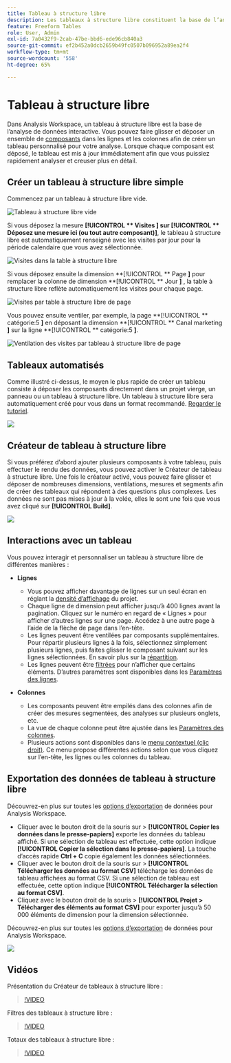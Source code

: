 ```yaml
---
title: Tableau à structure libre
description: Les tableaux à structure libre constituent la base de l’analyse des données dans Workspace.
feature: Freeform Tables
role: User, Admin
exl-id: 7a0432f9-2cab-47be-bbd6-ede96cb840a3
source-git-commit: ef2b452a0dcb2659b49fc0507b096952a89ea2f4
workflow-type: tm+mt
source-wordcount: '558'
ht-degree: 65%

---
```


# Tableau à structure libre

Dans Analysis Workspace, un tableau à structure libre est la base de l’analyse de données interactive. Vous pouvez faire glisser et déposer un ensemble de [composants](https://experienceleague.adobe.com/docs/analytics/analyze/analysis-workspace/components/analysis-workspace-components.html?lang=fr) dans les lignes et les colonnes afin de créer un tableau personnalisé pour votre analyse. Lorsque chaque composant est déposé, le tableau est mis à jour immédiatement afin que vous puissiez rapidement analyser et creuser plus en détail.

## Créer un tableau à structure libre simple

Commencez par un tableau à structure libre vide.

![Tableau à structure libre vide](assets/freeform-table-1.png)

Si vous déposez la mesure **[!UICONTROL ** Visites **]** sur **[!UICONTROL ** Déposez une mesure ici (ou tout autre composant)**]**, le tableau à structure libre est automatiquement renseigné avec les visites par jour pour la période calendaire que vous avez sélectionnée.

![Visites dans la table à structure libre](assets/freeform-table-2.png)

Si vous déposez ensuite la dimension **[!UICONTROL ** Page **]** pour remplacer la colonne de dimension **[!UICONTROL ** Jour **]** , la table à structure libre reflète automatiquement les visites pour chaque page.

![Visites par table à structure libre de page](assets/freeform-table-3.png)

Vous pouvez ensuite ventiler, par exemple, la page **[!UICONTROL ** catégorie:5 **]** en déposant la dimension **[!UICONTROL ** Canal marketing **]** sur la ligne **[!UICONTROL ** catégorie:5 **]**.

![Ventilation des visites par tableau à structure libre de page](assets/freeform-table-4.png)


## Tableaux automatisés

Comme illustré ci-dessus, le moyen le plus rapide de créer un tableau consiste à déposer les composants directement dans un projet vierge, un panneau ou un tableau à structure libre. Un tableau à structure libre sera automatiquement créé pour vous dans un format recommandé. [Regarder le tutoriel](https://experienceleague.adobe.com/docs/analytics-learn/tutorials/analysis-workspace/building-freeform-tables/auto-build-freeform-tables-in-analysis-workspace.html?lang=fr).

![](assets/automated-table.png)

## Créateur de tableau à structure libre

Si vous préférez d’abord ajouter plusieurs composants à votre tableau, puis effectuer le rendu des données, vous pouvez activer le Créateur de tableau à structure libre. Une fois le créateur activé, vous pouvez faire glisser et déposer de nombreuses dimensions, ventilations, mesures et segments afin de créer des tableaux qui répondent à des questions plus complexes. Les données ne sont pas mises à jour à la volée, elles le sont une fois que vous avez cliqué sur **[!UICONTROL Build]**.

![](assets/table-builder.png)

## Interactions avec un tableau

Vous pouvez interagir et personnaliser un tableau à structure libre de différentes manières :

* **Lignes**
   * Vous pouvez afficher davantage de lignes sur un seul écran en réglant la [densité d’affichage](https://experienceleague.adobe.com/docs/analytics/analyze/analysis-workspace/build-workspace-project/view-density.html?lang=fr) du projet.
   * Chaque ligne de dimension peut afficher jusqu’à 400 lignes avant la pagination. Cliquez sur le numéro en regard de « Lignes » pour afficher d’autres lignes sur une page. Accédez à une autre page à l’aide de la flèche de page dans l’en-tête.
   * Les lignes peuvent être ventilées par composants supplémentaires. Pour répartir plusieurs lignes à la fois, sélectionnez simplement plusieurs lignes, puis faites glisser le composant suivant sur les lignes sélectionnées. En savoir plus sur la [répartition](https://experienceleague.adobe.com/docs/analytics/analyze/analysis-workspace/components/dimensions/t-breakdown-fa.html?lang=fr).
   * Les lignes peuvent être [filtrées](https://experienceleague.adobe.com/docs/analytics/analyze/analysis-workspace/visualizations/freeform-table/filter-and-sort.html) pour n’afficher que certains éléments. D’autres paramètres sont disponibles dans les [Paramètres des lignes](https://experienceleague.adobe.com/docs/analytics/analyze/analysis-workspace/visualizations/freeform-table/column-row-settings/table-settings.html?lang=fr).

* **Colonnes**
   * Les composants peuvent être empilés dans des colonnes afin de créer des mesures segmentées, des analyses sur plusieurs onglets, etc.
   * La vue de chaque colonne peut être ajustée dans les [Paramètres des colonnes](https://experienceleague.adobe.com/docs/analytics/analyze/analysis-workspace/build-workspace-project/column-row-settings/column-settings.html?lang=fr).
   * Plusieurs actions sont disponibles dans le [menu contextuel (clic droit)](https://experienceleague.adobe.com/docs/analytics-learn/tutorials/analysis-workspace/building-freeform-tables/using-the-right-click-menu.html?lang=fr). Ce menu propose différentes actions selon que vous cliquez sur l’en-tête, les lignes ou les colonnes du tableau.

## Exportation des données de tableau à structure libre

Découvrez-en plus sur toutes les [options dʼexportation](https://experienceleague.adobe.com/docs/analytics/analyze/analysis-workspace/curate-share/download-send.html?lang=fr) de données pour Analysis Workspace.

* Cliquer avec le bouton droit de la souris sur > **[!UICONTROL Copier les données dans le presse-papiers]** exporte les données du tableau affiché. Si une sélection de tableau est effectuée, cette option indique **[!UICONTROL Copier la sélection dans le presse-papiers]**. La touche dʼaccès rapide **Ctrl + C** copie également les données sélectionnées.
* Cliquer avec le bouton droit de la souris sur > **[!UICONTROL Télécharger les données au format CSV]** télécharge les données de tableau affichées au format CSV. Si une sélection de tableau est effectuée, cette option indique **[!UICONTROL Télécharger la sélection au format CSV]**.
* Cliquez avec le bouton droit de la souris > **[!UICONTROL Projet > Télécharger des éléments au format CSV]** pour exporter jusqu’à 50 000 éléments de dimension pour la dimension sélectionnée.

Découvrez-en plus sur toutes les [options dʼexportation](https://experienceleague.adobe.com/docs/analytics/analyze/analysis-workspace/curate-share/download-send.html?lang=fr) de données pour Analysis Workspace.

![](assets/export-options.png)

## Vidéos

Présentation du Créateur de tableaux à structure libre :

>[!VIDEO](https://video.tv.adobe.com/v/31318/?quality=12)

Filtres des tableaux à structure libre :

>[!VIDEO](https://video.tv.adobe.com/v/23232/?quality=12)

Totaux des tableaux à structure libre :

>[!VIDEO](https://video.tv.adobe.com/v/29273/?quality=12)
